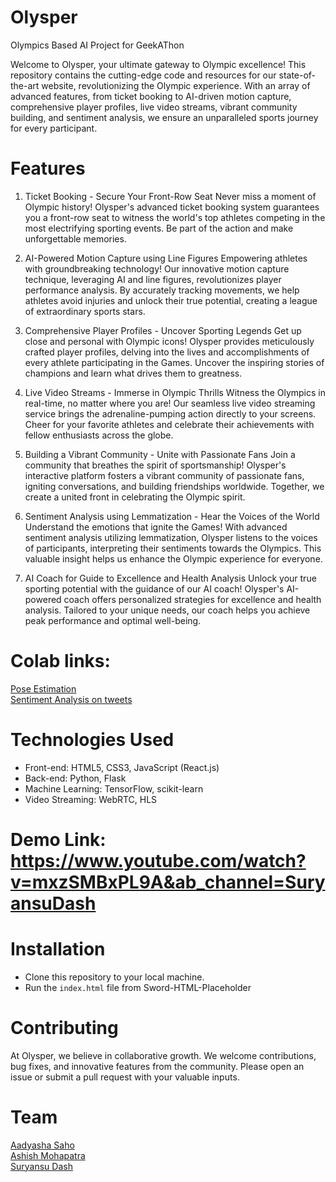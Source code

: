 # Olysper
Olympics Based AI Project for GeekAThon

Welcome to Olysper, your ultimate gateway to Olympic excellence! This repository contains the cutting-edge code and resources for our state-of-the-art website, revolutionizing the Olympic experience. With an array of advanced features, from ticket booking to AI-driven motion capture, comprehensive player profiles, live video streams, vibrant community building, and sentiment analysis, we ensure an unparalleled sports journey for every participant.

# Features
1. Ticket Booking - Secure Your Front-Row Seat
Never miss a moment of Olympic history! Olysper's advanced ticket booking system guarantees you a front-row seat to witness the world's top athletes competing in the most electrifying sporting events. Be part of the action and make unforgettable memories.

2. AI-Powered Motion Capture using Line Figures
Empowering athletes with groundbreaking technology! Our innovative motion capture technique, leveraging AI and line figures, revolutionizes player performance analysis. By accurately tracking movements, we help athletes avoid injuries and unlock their true potential, creating a league of extraordinary sports stars.

3. Comprehensive Player Profiles - Uncover Sporting Legends
Get up close and personal with Olympic icons! Olysper provides meticulously crafted player profiles, delving into the lives and accomplishments of every athlete participating in the Games. Uncover the inspiring stories of champions and learn what drives them to greatness.

4. Live Video Streams - Immerse in Olympic Thrills
Witness the Olympics in real-time, no matter where you are! Our seamless live video streaming service brings the adrenaline-pumping action directly to your screens. Cheer for your favorite athletes and celebrate their achievements with fellow enthusiasts across the globe.

5. Building a Vibrant Community - Unite with Passionate Fans
Join a community that breathes the spirit of sportsmanship! Olysper's interactive platform fosters a vibrant community of passionate fans, igniting conversations, and building friendships worldwide. Together, we create a united front in celebrating the Olympic spirit.

6. Sentiment Analysis using Lemmatization - Hear the Voices of the World
Understand the emotions that ignite the Games! With advanced sentiment analysis utilizing lemmatization, Olysper listens to the voices of participants, interpreting their sentiments towards the Olympics. This valuable insight helps us enhance the Olympic experience for everyone.

7. AI Coach for Guide to Excellence and Health Analysis
Unlock your true sporting potential with the guidance of our AI coach! Olysper's AI-powered coach offers personalized strategies for excellence and health analysis. Tailored to your unique needs, our coach helps you achieve peak performance and optimal well-being.

# Colab links:
[Pose Estimation](https://colab.research.google.com/drive/1Rg2QkYabLY5h9X7MMEJNyjfNmG6tirna?usp=sharing) \
[Sentiment Analysis on tweets](https://colab.research.google.com/drive/121jUV1dNgqOavwpbTy_KbiHqrCO8yrJQ?usp=sharing)

# Technologies Used
- Front-end: HTML5, CSS3, JavaScript (React.js)
- Back-end: Python, Flask
- Machine Learning: TensorFlow, scikit-learn
- Video Streaming: WebRTC, HLS

# Demo Link: https://www.youtube.com/watch?v=mxzSMBxPL9A&ab_channel=SuryansuDash

# Installation
- Clone this repository to your local machine.
- Run the `index.html` file from Sword-HTML-Placeholder

# Contributing
At Olysper, we believe in collaborative growth. We welcome contributions, bug fixes, and innovative features from the community. Please open an issue or submit a pull request with your valuable inputs.

# Team
[Aadyasha Saho](https://github.com/AadyashaSahoo) \
[Ashish Mohapatra](https://github.com/ashishmohapatra240) \
[Suryansu Dash](https://github.com/C3Suryansu)

